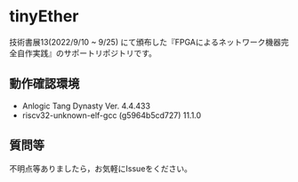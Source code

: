# tinyEther
技術書展13(2022/9/10 ~ 9/25) にて頒布した『FPGAによるネットワーク機器完全自作実践』のサポートリポジトリです。

## 動作確認環境
- Anlogic Tang Dynasty Ver. 4.4.433
- riscv32-unknown-elf-gcc (g5964b5cd727) 11.1.0

## 質問等
不明点等ありましたら，お気軽にIssueをください。
